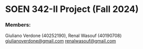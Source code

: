 # SOEN 342-II Project (Fall 2024)
### Members:
 Giuliano Verdone (40252190), Renal Wasouf (40190708)
giulianoverdone@gmail.com
renalwasouf@gmail.com
